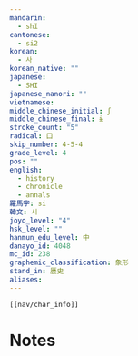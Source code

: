 ```yaml
---
mandarin:
  - shǐ
cantonese:
  - si2
korean:
  - 사
korean_native: ""
japanese:
  - SHI
japanese_nanori: ""
vietnamese:
middle_chinese_initial: ʃ
middle_chinese_final: ɨ
stroke_count: "5"
radical: 口
skip_number: 4-5-4
grade_level: 4
pos: ""
english:
  - history
  - chronicle
  - annals
羅馬字: si
韓文: 시
joyo_level: "4"
hsk_level: ""
hanmun_edu_level: 中
danayo_id: 4048
mc_id: 238
graphemic_classification: 象形
stand_in: 歴史
aliases:
---
```

```meta-bind-embed
[[nav/char_info]]
```

# Notes
